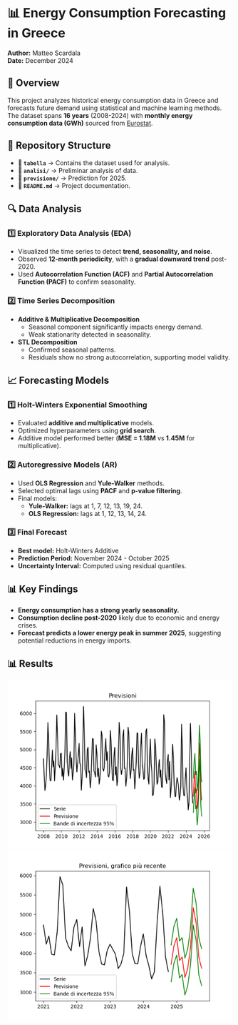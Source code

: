 # 📊 Energy Consumption Forecasting in Greece

**Author:** Matteo Scardala  
**Date:** December 2024  

## 📌 Overview
This project analyzes historical energy consumption data in Greece and forecasts future demand using statistical and machine learning methods. The dataset spans **16 years** (2008-2024) with **monthly energy consumption data (GWh)** sourced from [Eurostat](https://ec.europa.eu/eurostat/databrowser/view/ei_isen_m__custom_14777876/default/table?lang=en).

## 📂 Repository Structure
- **📄 `tabella`** → Contains the dataset used for analysis.
- **📄 `analisi/`** → Preliminar analysis of data.
- **📄 `previsione/`** → Prediction for 2025.
- **📄 `README.md`** → Project documentation.

## 🔍 Data Analysis
### **1️⃣ Exploratory Data Analysis (EDA)**
- Visualized the time series to detect **trend, seasonality, and noise**.
- Observed **12-month periodicity**, with a **gradual downward trend** post-2020.
- Used **Autocorrelation Function (ACF)** and **Partial Autocorrelation Function (PACF)** to confirm seasonality.

### **2️⃣ Time Series Decomposition**
- **Additive & Multiplicative Decomposition**
  - Seasonal component significantly impacts energy demand.
  - Weak stationarity detected in seasonality.
- **STL Decomposition**
  - Confirmed seasonal patterns.
  - Residuals show no strong autocorrelation, supporting model validity.

## 📈 Forecasting Models
### **1️⃣ Holt-Winters Exponential Smoothing**
- Evaluated **additive and multiplicative** models.
- Optimized hyperparameters using **grid search**.
- Additive model performed better (**MSE = 1.18M** vs **1.45M** for multiplicative).

### **2️⃣ Autoregressive Models (AR)**
- Used **OLS Regression** and **Yule-Walker** methods.
- Selected optimal lags using **PACF** and **p-value filtering**.
- Final models:  
  - **Yule-Walker:** lags at 1, 7, 12, 13, 19, 24.  
  - **OLS Regression:** lags at 1, 12, 13, 14, 24.

### **3️⃣ Final Forecast**
- **Best model:** Holt-Winters Additive
- **Prediction Period:** November 2024 - October 2025
- **Uncertainty Interval:** Computed using residual quantiles.

## 📊 Key Findings
- **Energy consumption has a strong yearly seasonality.**
- **Consumption decline post-2020** likely due to economic and energy crises.
- **Forecast predicts a lower energy peak in summer 2025**, suggesting potential reductions in energy imports.

## 📊 Results
<p align="center">
  <img src="pred1.png" alt="Descrizione" />
  <img src="pred2.png" alt="Descrizione" />
</p>

